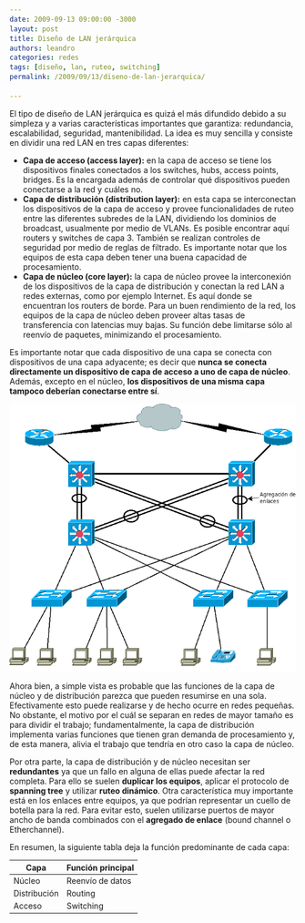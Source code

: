 ```yaml
---
date: 2009-09-13 09:00:00 -3000
layout: post
title: Diseño de LAN jerárquica
authors: leandro
categories: redes
tags: [diseño, lan, ruteo, switching]
permalink: /2009/09/13/diseno-de-lan-jerarquica/

---
```


El tipo de diseño de LAN jerárquica es quizá el más difundido debido a su
simpleza y a varias características importantes que garantiza: redundancia,
escalabilidad, seguridad, mantenibilidad. La idea es muy sencilla y consiste en
dividir una red LAN en tres capas diferentes: <!-- more -->


* **Capa de acceso (access layer):** en la capa de acceso se tiene los
dispositivos finales conectados a los switches, hubs, access points, bridges. Es
la encargada además de controlar qué dispositivos pueden conectarse a la red y
cuáles no.
* **Capa de distribución (distribution layer):** en esta capa se interconectan
los dispositivos de la capa de acceso y provee funcionalidades de ruteo entre
las diferentes subredes de la LAN, dividiendo los dominios de broadcast,
usualmente por medio de VLANs. Es posible encontrar aquí routers y switches de
capa 3. También se realizan controles de seguridad por medio de reglas de
filtrado. Es importante notar que los equipos de esta capa deben tener una
buena capacidad de procesamiento.
* **Capa de núcleo (core layer):** la capa de núcleo provee la interconexión de
los dispositivos de la capa de distribución y conectan la red LAN a redes
externas, como por ejemplo Internet. Es aquí donde se encuentran los routers de
borde. Para un buen rendimiento de la red, los equipos de la capa de núcleo
deben proveer altas tasas de transferencia con latencias muy bajas. Su función
debe limitarse sólo al reenvío de paquetes, minimizando el procesamiento.

Es importante notar que cada dispositivo de una capa se conecta con dispositivos
de una capa adyacente; es decir que **nunca se conecta directamente un
dispositivo de capa de acceso a uno de capa de núcleo**. Además, excepto en el
núcleo, **los dispositivos de una misma capa tampoco deberían conectarse entre
sí**.

![Topología de ejemplo](/images/blog/lan-jerarquica.png)

Ahora bien, a simple vista es probable que las funciones de la capa de núcleo y
de distribución parezca que pueden resumirse en una sola. Efectivamente esto
puede realizarse y de hecho ocurre en redes pequeñas. No obstante, el motivo por
el cuál se separan en redes de mayor tamaño es para dividir el trabajo;
fundamentalmente, la capa de distribución implementa varias funciones que tienen
gran demanda de procesamiento y, de esta manera, alivia el trabajo que tendría
en otro caso la capa de núcleo.

Por otra parte, la capa de distribución y de núcleo necesitan ser
**redundantes** ya que un fallo en alguna de ellas puede afectar la red
completa. Para ello se suelen **duplicar los equipos**, aplicar el protocolo de
**spanning tree** y utilizar **ruteo dinámico**. Otra característica muy
importante está en los enlaces entre equipos, ya que podrían representar un
cuello de botella para la red. Para evitar esto, suelen utilizarse puertos de
mayor ancho de banda combinados con el **agregado de enlace** (bound channel o
Etherchannel).

En resumen, la siguiente tabla deja la función predominante de cada capa:

<table class="table table-striped table-bordered">
  <thead>
    <tr>
      <th>Capa</th>
      <th>Función principal</th>
    </tr>
  </thead>
  <tbody>
    <tr>
      <td>Núcleo</td>
      <td>Reenvío de datos</td>
    </tr>
    <tr>
      <td>Distribución</td>
      <td>Routing</td>
    </tr>
    <tr>
      <td>Acceso</td>
      <td>Switching</td>
    </tr>
  </tbody>
</table>


